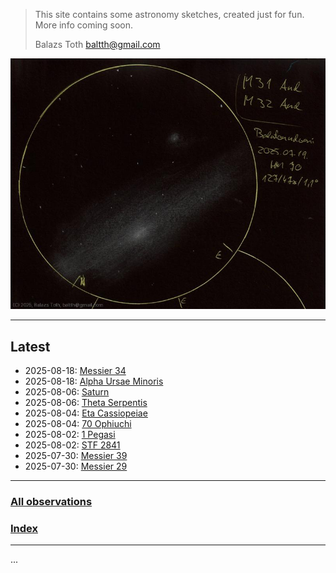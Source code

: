 
> This site contains some astronomy sketches, created just for fun.
> More info coming soon.
> 
> Balazs Toth
> baltth@gmail.com

![M31, M32](img/m31-m32-20250722.jpg)

---


## Latest

- 2025-08-18: [Messier 34](obs/m34-2025-08-18.md)
- 2025-08-18: [Alpha Ursae Minoris](obs/alpha-umi-2025-08-18.md)
- 2025-08-06: [Saturn](obs/saturn-2025-08-06.md)
- 2025-08-06: [Theta Serpentis](obs/theta-ser-2025-08-06.md)
- 2025-08-04: [Eta Cassiopeiae](obs/eta-cas-2025-08-04.md)
- 2025-08-04: [70 Ophiuchi](obs/70-oph-2025-08-04.md)
- 2025-08-02: [1 Pegasi](obs/1-peg-2025-08-02.md)
- 2025-08-02: [STF 2841](obs/stf-2841-2025-08-02.md)
- 2025-07-30: [Messier 39](obs/m39-2025-07-30.md)
- 2025-07-30: [Messier 29](obs/m29-2025-07-30.md)

---

### [All observations](pages/log.md)

### [Index](pages/obj_index.md)

---

...

